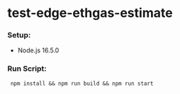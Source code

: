 # test-edge-ethgas-estimate

### Setup:

- Node.js 16.5.0

### Run Script:

```
 npm install && npm run build && npm run start
```

